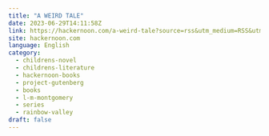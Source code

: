 ```yaml
---
title: "A WEIRD TALE"
date: 2023-06-29T14:11:58Z
link: https://hackernoon.com/a-weird-tale?source=rss&utm_medium=RSS&utm_source=news.12bit.vn
site: hackernoon.com
language: English
category:
  - childrens-novel
  - childrens-literature
  - hackernoon-books
  - project-gutenberg
  - books
  - l-m-montgomery
  - series
  - rainbow-valley
draft: false
---
```

